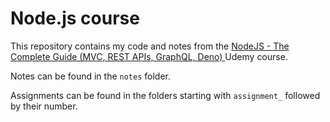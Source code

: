 # Node.js course

This repository contains my code and notes from the [NodeJS - The Complete Guide (MVC, REST APIs, GraphQL, Deno)
](https://www.udemy.com/course/nodejs-the-complete-guide) Udemy course.

Notes can be found in the `notes` folder.

Assignments can be found in the folders starting with `assignment_` followed by their number.
